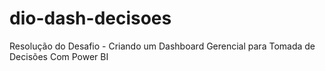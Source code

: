 # dio-dash-decisoes
Resolução do Desafio - Criando um Dashboard Gerencial para Tomada de Decisões Com Power BI
